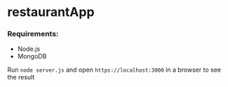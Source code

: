 # restaurantApp

### Requirements:

- Node.js
- MongoDB

Run `node server.js` and open `https://localhost:3000` in a browser to see the result
